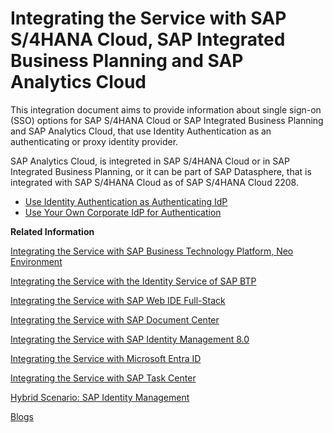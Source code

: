 <!-- loiodd61aea2845441c78ef082e1059f04b7 -->

# Integrating the Service with SAP S/4HANA Cloud, SAP Integrated Business Planning and SAP Analytics Cloud

This integration document aims to provide information about single sign-on \(SSO\) options for SAP S/4HANA Cloud or SAP Integrated Business Planning and SAP Analytics Cloud, that use Identity Authentication as an authenticating or proxy identity provider.



SAP Analytics Cloud, is integreted in SAP S/4HANA Cloud or in SAP Integrated Business Planning, or it can be part of SAP Datasphere, that is integrated with SAP S/4HANA Cloud as of SAP S/4HANA Cloud 2208.



-   [Use Identity Authentication as Authenticating IdP](use-identity-authentication-as-authenticating-idp-2ff9a61.md)
-   [Use Your Own Corporate IdP for Authentication](use-your-own-corporate-idp-for-authentication-699edc9.md)

**Related Information**  


[Integrating the Service with SAP Business Technology Platform, Neo Environment](integrating-the-service-with-sap-business-technology-platform-neo-environment-fe84459.md#loiofe84459e688c43698591d3b9e1aac828 "SAP BTP acts as a service provider, and Identity Authentication acts as an identity provider in this setup.")

[Integrating the Service with the Identity Service of SAP BTP](integrating-the-service-with-the-identity-service-of-sap-btp-d5cd80c.md "The Identity service of SAP BTP enables you to delegate authentication to the Identity Authentication service. The Identity service automates the creation of OpenID Connect (OIDC) applications for the Identity Authentication service for each application the Identity service registers.")

[Integrating the Service with SAP Web IDE Full-Stack](integrating-the-service-with-sap-web-ide-full-stack-313f545.md#loio313f5456f3ab41ca925d555cda748f39 "You can use Identity Authentication as identity provider for SAP Web IDE Full-Stack.")

[Integrating the Service with SAP Document Center](integrating-the-service-with-sap-document-center-397683c.md#loio397683cff69d44c5bb2b38c76714c6ca "You can use Identity Authentication as identity provider for SAP Document Center.")

[Integrating the Service with SAP Identity Management 8.0](integrating-the-service-with-sap-identity-management-8-0-f44f931.md "")

[Integrating the Service with Microsoft Entra ID](integrating-the-service-with-microsoft-entra-id-626b173.md "")

[Integrating the Service with SAP Task Center](integrating-the-service-with-sap-task-center-ab5e90e.md)

[Hybrid Scenario: SAP Identity Management](hybrid-scenario-sap-identity-management-6fa419a.md "You can execute hybrid scenarios between provisioning systems from the Identity Provisioning UI and external systems that support SCIM 2.0 protocol.")

[Blogs](blogs-a89ca3e.md "Links to blogs and documents about integration scenarios with Identity Authentication.")

